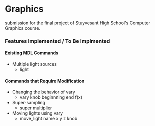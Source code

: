 # Graphics
submission for the final project of Stuyvesant High School's Computer Graphics course.

### Features Implemented / To Be Implmented
#### Existing MDL Commands
- Multiple light sources
  - light
#### Commands that Require Modification
- Changing the behavior of vary
  - vary knob beginnning end f(x)
- Super-sampling
  - super multiplier
- Moving lights using vary
  - move_light name x y z knob
